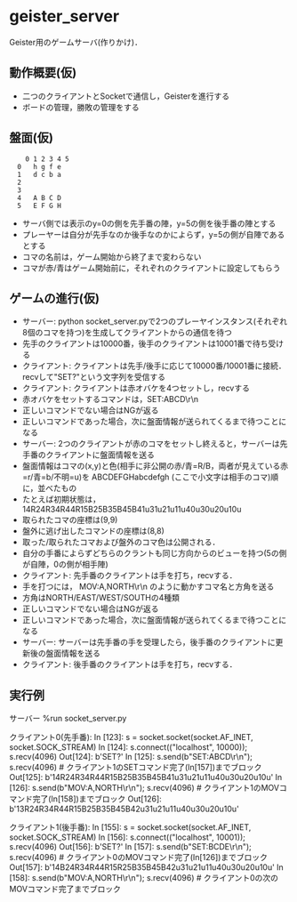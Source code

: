 # geister_server

Geister用のゲームサーバ(作りかけ)．

## 動作概要(仮)
- 二つのクライアントとSocketで通信し，Geisterを進行する
- ボードの管理，勝敗の管理をする

## 盤面(仮)
        0 1 2 3 4 5
      0   h g f e
      1   d c b a
      2
      3
      4   A B C D
      5   E F G H
- サーバ側では表示のy=0の側を先手番の陣，y=5の側を後手番の陣とする
- プレーヤーは自分が先手なのか後手なのかによらず，y=5の側が自陣であるとする
- コマの名前は，ゲーム開始から終了まで変わらない
- コマが赤/青はゲーム開始前に，それぞれのクライアントに設定してもらう

## ゲームの進行(仮)
- サーバー: python socket_server.pyで2つのプレーヤインスタンス(それぞれ8個のコマを持つ)を生成してクライアントからの通信を待つ
 - 先手のクライアントは10000番，後手のクライアントは10001番で待ち受ける
- クライアント: クライアントは先手/後手に応じて10000番/10001番に接続．recvして"SET?"という文字列を受信する
- クライアント: クライアントは赤オバケを4つセットし，recvする
 - 赤オバケをセットするコマンドは，SET:ABCD\r\n
 - 正しいコマンドでない場合はNGが返る
 - 正しいコマンドであった場合，次に盤面情報が送られてくるまで待つことになる
- サーバー: 2つのクライアントが赤のコマをセットし終えると，サーバーは先手番のクライアントに盤面情報を送る
 - 盤面情報はコマの(x,y)と色(相手に非公開の赤/青=R/B，両者が見えている赤=r/青=b/不明=u)を ABCDEFGHabcdefgh (ここで小文字は相手のコマ)順に，並べたもの
 - たとえば初期状態は，14R24R34R44R15B25B35B45B41u31u21u11u40u30u20u10u
 - 取られたコマの座標は(9,9)
 - 盤外に逃げ出したコマンドの座標は(8,8)
 - 取った/取られたコマおよび盤外のコマ色は公開される．
 - 自分の手番によらずどちらのクラントも同じ方向からのビューを持つ(5の側が自陣，0の側が相手陣)
- クライアント: 先手番のクライアントは手を打ち，recvする．
 - 手を打つには， MOV:A,NORTH\r\n のように動かすコマ名と方角を送る
 - 方角はNORTH/EAST/WEST/SOUTHの4種類
 - 正しいコマンドでない場合はNGが返る
 - 正しいコマンドであった場合，次に盤面情報が送られてくるまで待つことになる
- サーバー: サーバーは先手番の手を受理したら，後手番のクライアントに更新後の盤面情報を送る
- クライアント: 後手番のクライアントは手を打ち，recvする．

## 実行例
サーバー
    %run socket_server.py

クライアント0(先手番):
    In [123]: s = socket.socket(socket.AF_INET, socket.SOCK_STREAM)
    In [124]: s.connect(("localhost", 10000)); s.recv(4096)
    Out[124]: b'SET?'
    In [125]: s.send(b"SET:ABCD\r\n"); s.recv(4096) # クライアント1のSETコマンド完了(In[157])までブロック
    Out[125]: b'14R24R34R44R15B25B35B45B41u31u21u11u40u30u20u10u'
    In [126]: s.send(b"MOV:A,NORTH\r\n"); s.recv(4096) # クライアント1のMOVコマンド完了(In[158])までブロック
    Out[126]: b'13R24R34R44R15B25B35B45B42u31u21u11u40u30u20u10u'

クライアント1(後手番):
    In [155]: s = socket.socket(socket.AF_INET, socket.SOCK_STREAM)
    In [156]: s.connect(("localhost", 10001)); s.recv(4096)
    Out[156]: b'SET?'
    In [157]: s.send(b"SET:BCDE\r\n"); s.recv(4096) # クライアント0のMOVコマンド完了(In[126])までブロック
    Out[157]: b'14B24R34R44R15R25B35B45B42u31u21u11u40u30u20u10u'
    In [158]: s.send(b"MOV:A,NORTH\r\n"); s.recv(4096) # クライアント0の次のMOVコマンド完了までブロック
